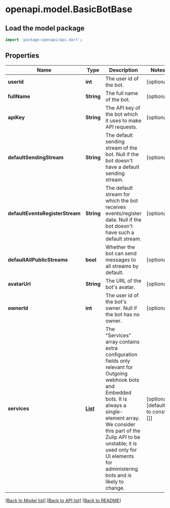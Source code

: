# openapi.model.BasicBotBase

## Load the model package
```dart
import 'package:openapi/api.dart';
```

## Properties
Name | Type | Description | Notes
------------ | ------------- | ------------- | -------------
**userId** | **int** | The user id of the bot.  | [optional] 
**fullName** | **String** | The full name of the bot.  | [optional] 
**apiKey** | **String** | The API key of the bot which it uses to make API requests.  | [optional] 
**defaultSendingStream** | **String** | The default sending stream of the bot. Null if the bot doesn't have a default sending stream.  | [optional] 
**defaultEventsRegisterStream** | **String** | The default stream for which the bot receives events/register data. Null if the bot doesn't have such a default stream.  | [optional] 
**defaultAllPublicStreams** | **bool** | Whether the bot can send messages to all streams by default.  | [optional] 
**avatarUrl** | **String** | The URL of the bot's avatar.  | [optional] 
**ownerId** | **int** | The user id of the bot's owner.  Null if the bot has no owner.  | [optional] 
**services** | [**List<OneOfobjectobject>**](OneOfobjectobject.md) | The \"Services\" array contains extra configuration fields only relevant for Outgoing webhook bots and Embedded bots.  It is always a single-element array.  We consider this part of the Zulip API to be unstable; it is used only for UI elements for administering bots and is likely to change.  | [optional] [default to const []]

[[Back to Model list]](../README.md#documentation-for-models) [[Back to API list]](../README.md#documentation-for-api-endpoints) [[Back to README]](../README.md)


